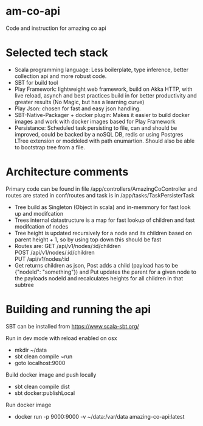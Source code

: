 # am-co-api
Code and instruction for amazing co api

# Selected tech stack

- Scala programming language: Less boilerplate, type inference, better collection api and more robust code.
- SBT for build tool
- Play Framework: lightweight web framework, build on Akka HTTP, with live reload, asynch and best practices build in for better productivity and greater results (No Magic, but has a learning curve)
- Play Json: chosen for fast and easy json handling.
- SBT-Native-Packager + docker plugin: Makes it easier to build docker images and work with docker images based for Play Framework
- Persistance: Scheduled task persisting to file, can and should be improved, could be backed by a noSQL DB, redis or using Postgres LTree extension or moddeled with path enumartion. Should also be able to bootstrap tree from a file.

# Architecture comments

Primary code can be found in file /app/controllers/AmazingCoController and routes are stated in conf/routes and task is in /app/tasks/TaskPersisterTask

- Tree build as Singleton (Object in scala) and in-memmory for fast look up and modifcation
- Trees internal datastructure is a map for fast lookup of children and fast modifcation of nodes
- Tree height is updated recursively for a node and its children based on parent height + 1, so by using top down this should be fast
- Routes are: GET  /api/v1/nodes/:id/children       
              POST /api/v1/nodes/:id/children       
              PUT  /api/v1/nodes/:id                
- Get returns children as json, Post adds a child (payload has to be {"nodeId": "something"}) and Put updates the parent for a given node to the payloads nodeId and recalculates heights for all children in that subtree


# Building and running the api

SBT can be installed from https://www.scala-sbt.org/

Run in dev mode with reload enabled on osx
- mkdir ~/data
- sbt clean compile ~run
- goto localhost:9000

Build docker image and push locally
- sbt clean compile dist
- sbt docker:publishLocal

Run docker image
- docker run -p 9000:9000 -v ~/data:/var/data amazing-co-api:latest


